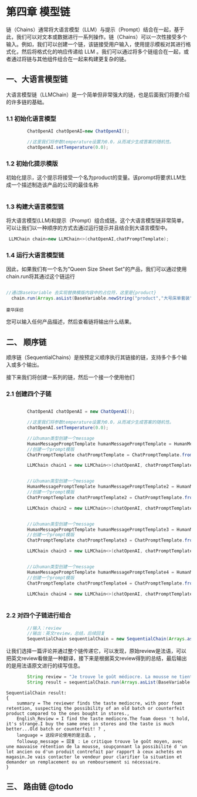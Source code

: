 # 第四章 模型链

链（Chains）通常将大语言模型（LLM）与提示（Prompt）结合在一起，基于此，我们可以对文本或数据进行一系列操作。链（Chains）可以一次性接受多个输入。例如，我们可以创建一个链，该链接受用户输入，使用提示模板对其进行格式化，然后将格式化的响应传递给
LLM 。我们可以通过将多个链组合在一起，或者通过将链与其他组件组合在一起来构建更复杂的链。

## 一、大语言模型链

大语言模型链（LLMChain）是一个简单但非常强大的链，也是后面我们将要介绍的许多链的基础。

### 1.1 初始化语言模型

```java
        ChatOpenAI chatOpenAI=new ChatOpenAI();

        //这里我们将参数temperature设置为0.0，从而减少生成答案的随机性。
        chatOpenAI.setTemperature(0.0);
```

### 1.2 初始化提示模版

初始化提示，这个提示将接受一个名为product的变量。该prompt将要求LLM生成一个描述制造该产品的公司的最佳名称

```java


```

### 1.3 构建大语言模型链

将大语言模型(LLM)和提示（Prompt）组合成链。这个大语言模型链非常简单，可以让我们以一种顺序的方式去通过运行提示并且结合到大语言模型中。

```java
 LLMChain chain=new LLMChain<>(chatOpenAI,chatPromptTemplate);

```

### 1.4 运行大语言模型链

因此，如果我们有一个名为"Queen Size Sheet Set"的产品，我们可以通过使用chain.run将其通过这个链运行

```java

//通过BaseVariable 去实现替换模版内容中的占位符，这里是{product}
  chain.run(Arrays.asList(BaseVariable.newString("product","大号床单套装")));

```

    豪华床纺

您可以输入任何产品描述，然后查看链将输出什么结果。


## 二、 顺序链

顺序链（SequentialChains）是按预定义顺序执行其链接的链，支持多个多个输入或多个输出。

接下来我们将创建一系列的链，然后一个接一个使用他们

### 2.1 创建四个子链

```java

        ChatOpenAI chatOpenAI = new ChatOpenAI();

        //这里我们将参数temperature设置为0.0，从而减少生成答案的随机性。
        chatOpenAI.setTemperature(0.0);

        //以human类型创建一个message
        HumanMessagePromptTemplate humanMessagePromptTemplate = HumanMessagePromptTemplate.fromTemplate("把下面的评论review翻译成英文:\n\n{Review}");
        //创建一个prompt模版
        ChatPromptTemplate chatPromptTemplate = ChatPromptTemplate.fromMessages(Arrays.asList(humanMessagePromptTemplate));

        LLMChain chain1 = new LLMChain<>(chatOpenAI, chatPromptTemplate, "English_Review");


        //以human类型创建一个message
        HumanMessagePromptTemplate humanMessagePromptTemplate2 = HumanMessagePromptTemplate.fromTemplate("请你用一句话来总结下面的评论review:\n{English_Review}");
        //创建一个prompt模版
        ChatPromptTemplate chatPromptTemplate2 = ChatPromptTemplate.fromMessages(Arrays.asList(humanMessagePromptTemplate2));

        LLMChain chain2 = new LLMChain<>(chatOpenAI, chatPromptTemplate2, "summary");


        //以human类型创建一个message
        HumanMessagePromptTemplate humanMessagePromptTemplate3 = HumanMessagePromptTemplate.fromTemplate("下面的评论review使用的什么语言:\n{Review}");
        //创建一个prompt模版
        ChatPromptTemplate chatPromptTemplate3 = ChatPromptTemplate.fromMessages(Arrays.asList(humanMessagePromptTemplate3));

        LLMChain chain3 = new LLMChain<>(chatOpenAI, chatPromptTemplate3, "language");


        //以human类型创建一个message
        HumanMessagePromptTemplate humanMessagePromptTemplate4 = HumanMessagePromptTemplate.fromTemplate("使用特定的语言对下面的总结写一个后续回复:\n总结: {summary}\n语言: {language}");
        //创建一个prompt模版
        ChatPromptTemplate chatPromptTemplate4 = ChatPromptTemplate.fromMessages(Arrays.asList(humanMessagePromptTemplate4));

        LLMChain chain4 = new LLMChain<>(chatOpenAI, chatPromptTemplate4, "followup_message");
        

```


### 2.2 对四个子链进行组合

```java
        //输入：review
        //输出：英文review，总结，后续回复
        SequentialChain sequentialChain = new SequentialChain(Arrays.asList(chain1, chain2, chain3, chain4), Arrays.asList("Review"), Arrays.asList("English_Review", "summary", "followup_message"));

```

让我们选择一篇评论并通过整个链传递它，可以发现，原始review是法语，可以把英文review看做是一种翻译，接下来是根据英文review得到的总结，最后输出的是用法语原文进行的续写信息。


```java
        String review = "Je trouve le goût médiocre. La mousse ne tient pas, c'est bizarre. J'achète les mêmes dans le commerce et le goût est bien meilleur... Vieux lot ou contrefaçon !?";
        String result = sequentialChain.run(Arrays.asList(BaseVariable.newString("Review", review)));
```
    SequentialChain result:
    {
        summary = The reviewer finds the taste mediocre, with poor foam retention, suspecting the possibility of an old batch or counterfeit product compared to the ones bought in stores., 
        English_Review = I find the taste mediocre.The foam doesn 't hold, it's strange.I buy the same ones in stores and the taste is much better...Old batch or counterfeit! ? , 
        language = 这段评论使用的是法语。, 
        followup_message = 回复 : Le critique trouve le goût moyen, avec une mauvaise rétention de la mousse, soupçonnant la possibilité d 'un lot ancien ou d'un produit contrefait par rapport à ceux achetés en magasin.Je vais contacter le vendeur pour clarifier la situation et demander un remplacement ou un remboursement si nécessaire.
    }


## 三、 路由链 @todo